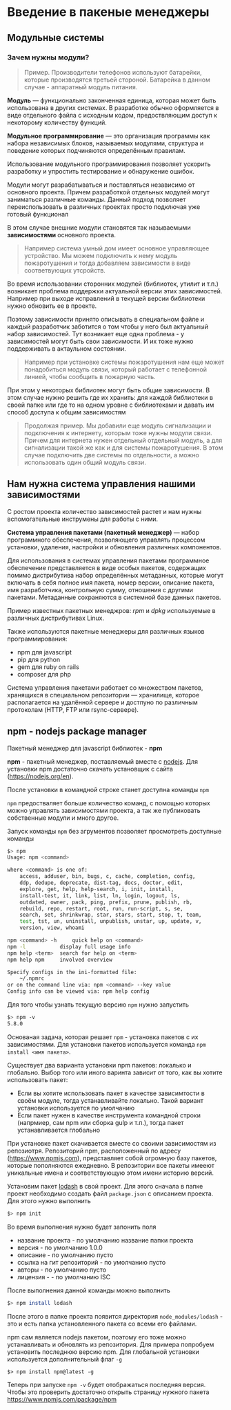Введение в пакеные менеджеры
===

## Модульные системы

### Зачем нужны модули?

> Пример. Производители телефонов используют батарейки, которые производятся третьей стороной. Батарейка в данном случае - аппаратный модуль питания. 

**Модуль** — функционально законченная единица, которая может быть использована в других системах. В разработке обычно оформляется в виде отдельного файла с исходным кодом, предоствляющим доступ к некоторому количеству функций.

**Модульное программирование** — это организация программы как набора независимых блоков, называемых модулями, структура и поведение которых подчиняются определённым правилам. 

Использование модульного программирования позволяет ускорить разработку и упростить тестирование и обнаружение ошибок.

Модули могут разрабатываться и поставляться независимо от основного проекта. Причем разработкой отдельных модулей могут заниматься различные команды. Данный подход позволяет переиспользовать в различных проектах просто подключая уже готовый функционал

В этом случае внешние модули становятся так называемыми **зависимостями** основного проекта. 

> Например система умный дом имеет основное управляющее устройство. Мы можем подключить к нему модуль пожаротушения и тогда добавляем зависимости в виде соответвующих утсройств.

Во время использовании сторонних модулей (библиотек, утилит и т.п.) возникает проблема поддержки актуальной версии этих зависимостей. 
Например при выходе исправлений в текущей версии библиотеки нужно обновить ее в проекте. 

Поэтому зависимости принято описывать в специальном файле и каждый разработчик заботится о том чтобы у него был актуальный набор зависимостей. Тут возникает еще одна проблема - у зависимостей могут быть свои зависимости. И их тоже нужно поддерживать в актаульном состоянии. 

> Например при установке системы пожаротушения нам еще может понадобиться модуль связи, который работает с телефонной линией, чтобы сообщить в пожарную часть.

При этом у некоторых библиотек могут быть общие зависимости. В этом случае нужно решить где их хранить: для каждой библиотеки в своей папке или где то на одном уровне с библиотеками и давать им способ доступа к общим зависимостям

> Продолжая пример. Мы добавили еще модуль сигнализации и подключения к интернету, которым тоже нужны модули связи. Причем для интернета нужен отдельный отдельный модуль, а для сигнализации такой же как и для системы пожаротушения. В этом случае подключить две системы по отдельности, а можно использовать один общий модуль связи.

## Нам нужна система управления нашими зависимостями
С ростом проекта количество зависимостей растет и нам нужны вспомогательные инструмены для работы с ними.

**Система управления пакетами (пакетный менеджер)** — набор программного обеспечения, позволяющего управлять процессом установки, удаления, настройки и обновления различных компонентов.

Для использования в системах управления пакетами программное обеспечение представляется в виде особых пакетов, содержащих помимо дистрибутива набор определённых метаданных, которые могут включать в себя полное имя пакета, номер версии, описание пакета, имя разработчика, контрольную сумму, отношения с другими пакетами. Метаданные сохраняются в системной базе данных пакетов.

Пример известных пакетных менеджров: *rpm* и *dpkg* используемые в различных дистрибутивах Linux.

Также используются пакетные менеджеры для различных языков программирования:
* npm для javascript
* pip для python
* gem для ruby on rails
* composer для php

Система управления пакетами работает со множеством пакетов, хранящихся в специальном репозитории — хранилище, которое  располагается на удалённой сервере и достпуно по различным протоколам (HTTP, FTP или rsync-сервере).

## npm - nodejs package manager

Пакетный менеджер для javascript библиотек - **npm**

**npm** - пакетный менеджер, поставляемый вместе с [nodejs](https://nodejs.org/en/). Для установки npm достаточно скачать установщик с сайта (https://nodejs.org/en). 

После установки в командной строке станет доступна команды `npm`

`npm` предостваляет больше количество команд, с помощью которых можно управлять зависимостями проекта, а так же публиковать собственные модули и много другое.

Запуск команды `npm` без агрументов позволяет просмотреть доступные команды
```bash
$> npm
Usage: npm <command>

where <command> is one of:
    access, adduser, bin, bugs, c, cache, completion, config,
    ddp, dedupe, deprecate, dist-tag, docs, doctor, edit,
    explore, get, help, help-search, i, init, install,
    install-test, it, link, list, ln, login, logout, ls,
    outdated, owner, pack, ping, prefix, prune, publish, rb,
    rebuild, repo, restart, root, run, run-script, s, se,
    search, set, shrinkwrap, star, stars, start, stop, t, team,
    test, tst, un, uninstall, unpublish, unstar, up, update, v,
    version, view, whoami

npm <command> -h     quick help on <command>
npm -l           display full usage info
npm help <term>  search for help on <term>
npm help npm     involved overview

Specify configs in the ini-formatted file:
    ~/.npmrc
or on the command line via: npm <command> --key value
Config info can be viewed via: npm help config
```

Для того чтобы узнать текущую версию `npm` нужно запустить
```bash
$> npm -v
5.8.0
```

Основаная задача, которая решает `npm` - установка пакетов с их зависимостями. Для установки пакетов используется команда `npm install <имя пакета>`. 

Существует два варианта установки npm пакетов: локалько и глобально. Выбор того или иного варинта зависит от того, как вы хотите использовать пакет:
* Если вы хотите использовать пакет в качестве зависимтости в своём модуле, тогда устанавливайте локально. Такой вариант установки используется по умолчанию
* Если пакет нужен в качестве инструмента командной строки (напрмиер, сам npm или сборка gulp и т.п.), тогда пакет устанавливается глобально

При установке пакет скачивается вместе со своими зависимостям из репозиотря. Репозиторий npm, расположенный по адресу (https://www.npmjs.com), представляет собой огромную базу пакетов, которые пополняются ежедневно. В репозитории все пакеты имееют уникальные имена и соответствующую этом имени историю версий.

Установим пакет [lodash](https://lodash.com) в свой проект. Для этого сначала в папке проект необходимо создать файл `package.json` с описанием проекта. Для этого нужно выполнить 
```bash
$> npm init
```
Во время выполнения нужно будет запонить поля
* название проекта - по умолчанию название папки проекта
* версия - по умолчанию 1.0.0
* описание - по умолчанию пусто
* ссылка на гит репозиторий - по умолчанию пусто
* авторы - по умолчанию пусто
* лицензия - - по умолчанию ISC

После выполнения данной команды можно выполнить
```bash
$> npm install lodash
```

После этого в папке проекта появится директория `node_modules/lodash` - это и есть папка установленного пакета со всеми его файлами.

npm сам является nodejs пакетом, поэтому его тоже можно устанавливать и обновлять из репозитория. Для примера попробуем установить последнюю версию npm. Для глобальной установки используется дополнительный флаг `-g`
```
$> npm install npm@latest -g
```
Теперь при запуске `npm -v` будет отображаться последняя версия. Чтобы это проверить достаточно открыть страницу нужного пакета https://www.npmjs.com/package/npm



